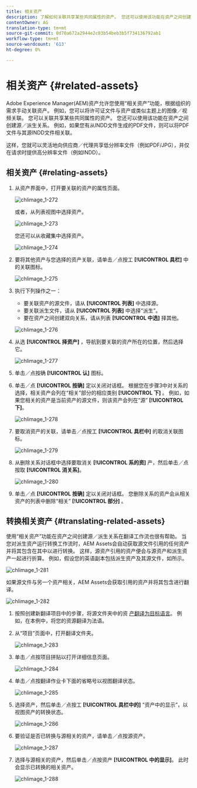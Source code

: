 ```yaml
---
title: 相关资产
description: 了解如何关联共享某些共同属性的资产。 您还可以使用该功能在资产之间创建源／派生关系。
contentOwner: AG
translation-type: tm+mt
source-git-commit: 0d70a672a2944e2c03b54beb3b5f734136792ab1
workflow-type: tm+mt
source-wordcount: '613'
ht-degree: 0%

---
```



# 相关资产 {#related-assets}

Adobe Experience Manager(AEM)资产允许您使用“相关资产”功能，根据组织的需求手动关联资产。 例如，您可以将许可证文件与资产或类似主题上的图像／视频关联。 您可以关联共享某些共同属性的资产。 您还可以使用该功能在资产之间创建源／派生关系。 例如，如果您有从INDD文件生成的PDF文件，则可以将PDF文件与其源INDD文件相关联。

这样，您就可以灵活地向供应商／代理共享低分辨率文件（例如PDF/JPG），并仅在请求时提供高分辨率文件（例如INDD）。

## 相关资产 {#relating-assets}

1. 从资产界面中，打开要关联的资产的属性页面。

   ![chlimage_1-272](assets/chlimage_1-272.png)

   或者，从列表视图中选择资产。

   ![chlimage_1-273](assets/chlimage_1-273.png)

   您还可以从收藏集中选择资产。

   ![chlimage_1-274](assets/chlimage_1-274.png)

1. 要将其他资产与您选择的资产关联，请单击／点按工 **[!UICONTROL 具栏]** 中的关联图标。

   ![chlimage_1-275](assets/chlimage_1-275.png)

1. 执行下列操作之一：

   * 要关联资产的源文件，请从 **[!UICONTROL 列表]** 中选择源。
   * 要关联派生文件，请从 **[!UICONTROL 列表]** 中选择“派生”。
   * 要在资产之间创建双向关系，请从列表 **[!UICONTROL 中选]** 择其他。

   ![chlimage_1-276](assets/chlimage_1-276.png)

1. 从选 **[!UICONTROL 择资产]** ，导航到要关联的资产所在的位置，然后选择它。

   ![chlimage_1-277](assets/chlimage_1-277.png)

1. 单击／点按确 **[!UICONTROL 认]** 图标。
1. 单击／点 **[!UICONTROL 按确]** 定以关闭对话框。 根据您在步骤3中对关系的选择，相关资产会列在“相关”部分的相应类别 **[!UICONTROL 下]** 。 例如，如果您相关的资产是当前资产的源文件，则该资产会列在“源” **[!UICONTROL 下]**。

   ![chlimage_1-278](assets/chlimage_1-278.png)

1. 要取消资产的关联，请单击／点按工 **[!UICONTROL 具栏中]** 的取消关联图标。

   ![chlimage_1-279](assets/chlimage_1-279.png)

1. 从删除关系对话框中选择要取消关 **[!UICONTROL 系的资]** 产，然后单击／点按取 **[!UICONTROL 消关系]**。

   ![chlimage_1-280](assets/chlimage_1-280.png)

1. 单击／点 **[!UICONTROL 按确]** 定以关闭对话框。 您删除关系的资产会从相关资产的列表中删除“相关” **[!UICONTROL 部分]** 。

## 转换相关资产 {#translating-related-assets}

使用“相关资产”功能在资产之间创建源／派生关系在翻译工作流也很有帮助。 当您对派生资产运行转换工作流时，AEM Assets会自动获取源文件引用的任何资产并将其包含在其中以进行转换。 这样，源资产引用的资产便会与源资产和派生资产一起进行折算。 例如，假设您的英语副本包括派生资产及其源文件，如所示。

![chlimage_1-281](assets/chlimage_1-281.png)

如果源文件与另一个资产相关，AEM Assets会获取引用的资产并将其包含进行翻译。

![chlimage_1-282](assets/chlimage_1-282.png)

1. 按照创建新翻译项目中的步骤，将源文件夹中的资 [产翻译为目标语言](translation-projects.md#create-a-new-translation-project)。 例如，在本例中，将您的资源翻译为法语。
1. 从“项目”页面中，打开翻译文件夹。

   ![chlimage_1-283](assets/chlimage_1-283.png)

1. 单击／点按项目拼贴以打开详细信息页面。

   ![chlimage_1-284](assets/chlimage_1-284.png)

1. 单击／点按翻译作业卡下面的省略号以视图翻译状态。

   ![chlimage_1-285](assets/chlimage_1-285.png)

1. 选择资产，然后单击／点按工 **[!UICONTROL 具栏中的]** “资产中的显示”，以视图资产的转换状态。

   ![chlimage_1-286](assets/chlimage_1-286.png)

1. 要验证是否已转换与源相关的资产，请单击／点按源资产。

   ![chlimage_1-287](assets/chlimage_1-287.png)

1. 选择与源相关的资产，然后单击／点按资产 **[!UICONTROL 中的显示]**。 此时会显示已转换的相关资产。

   ![chlimage_1-288](assets/chlimage_1-288.png)
